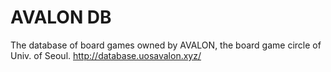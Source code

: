 # AVALON DB
The database of board games owned by AVALON, the board game circle of Univ. of Seoul.
http://database.uosavalon.xyz/
